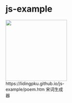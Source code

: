 # js-example
<div style="width:200px">
<img src="https://cloud.githubusercontent.com/assets/638605/6714084/bea9d0b0-cd53-11e4-9911-a1542a42939d.png" width="200" />
<br/>
https://lidingpku.github.io/js-example/poem.htm 宋词生成器
</div>
